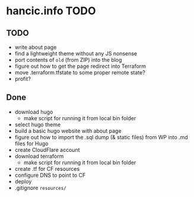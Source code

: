 
# hancic.info TODO

## TODO
- write about page
- find a lightweight theme without any JS nonsense
- port contents of `old` (from ZIP) into the blog
- figure out how to get the page redirect into Terraform
- move .terraform.tfstate to some proper remote state?
- profit?

## Done

- download hugo
    - make script for running it from local bin folder
- select hugo theme
- build a basic hugo website with about page
- figure out how to import the .sql dump (& static files) from WP into .md files for Hugo
- create CloudFlare account
- download terraform
    - make script for running it from local bin folder
- create .tf for CF resources
- configure DNS to point to CF
- deploy
- .gitignore `resources/`